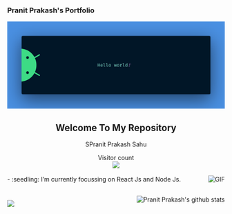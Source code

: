 ### Pranit Prakash's Portfolio
<p align="center">
 <img src="https://github.com/SanjoyPator1/SanjoyPator1/blob/master/banner.png?raw=true" alt="Hello world">
 <h2 align="center">Welcome To My Repository</h2>
 <p align="center"> SPranit Prakash Sahu </p>
</p>
<p align="center">
  Visitor count<br>
  <img src="https://profile-counter.glitch.me/prakashPranit/count.svg" />
</p>
<img align="right" alt="GIF" src="https://media.giphy.com/media/836HiJc7pgzy8iNXCn/giphy.gif" />
- :seedling: I’m currently focussing on React Js and Node Js.

 <h2>     </h2>
</p>
 <img style="padding-top:10px;" align="left" src="https://github-readme-stats.vercel.app/api/top-langs/?username=prakashPranit&hide=css&theme=dark&hide_langs_below=1"  />

<a href="https://github.com/prakashPranit">
 <img style=”padding-top:30px;” align="right" src="https://github-readme-stats.vercel.app/api?username=prakashPranit&show_icons=true&theme=dracula&line_height=27" alt="Pranit Prakash's github stats"/>
</a>


